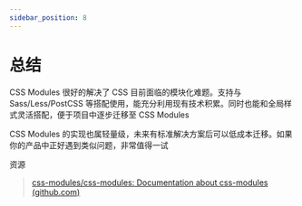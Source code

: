 ```yaml
---
sidebar_position: 8
---
```


# 总结

CSS Modules 很好的解决了 CSS 目前面临的模块化难题。支持与 Sass/Less/PostCSS 等搭配使用，能充分利用现有技术积累。同时也能和全局样式灵活搭配，便于项目中逐步迁移至 CSS Modules

CSS Modules 的实现也属轻量级，未来有标准解决方案后可以低成本迁移。如果你的产品中正好遇到类似问题，非常值得一试

资源

> [css-modules/css-modules: Documentation about css-modules (github.com)](https://github.com/css-modules/css-modules)